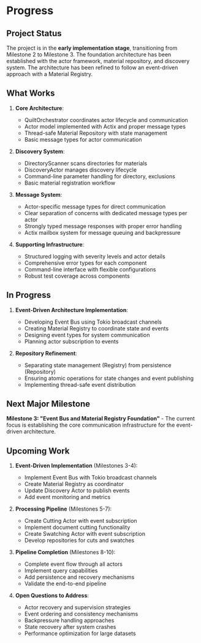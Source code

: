 # Progress

## Project Status

The project is in the **early implementation stage**, transitioning from Milestone 2 to Milestone 3. The foundation architecture has been established with the actor framework, material repository, and discovery system. The architecture has been refined to follow an event-driven approach with a Material Registry.

## What Works

1. **Core Architecture**:

   - QuiltOrchestrator coordinates actor lifecycle and communication
   - Actor model implemented with Actix and proper message types
   - Thread-safe Material Repository with state management
   - Basic message types for actor communication

2. **Discovery System**:

   - DirectoryScanner scans directories for materials
   - DiscoveryActor manages discovery lifecycle
   - Command-line parameter handling for directory, exclusions
   - Basic material registration workflow

3. **Message System**:

   - Actor-specific message types for direct communication
   - Clear separation of concerns with dedicated message types per actor
   - Strongly typed message responses with proper error handling
   - Actix mailbox system for message queuing and backpressure

4. **Supporting Infrastructure**:
   - Structured logging with severity levels and actor details
   - Comprehensive error types for each component
   - Command-line interface with flexible configurations
   - Robust test coverage across components

## In Progress

1. **Event-Driven Architecture Implementation**:

   - Developing Event Bus using Tokio broadcast channels
   - Creating Material Registry to coordinate state and events
   - Designing event types for system communication
   - Planning actor subscription to events

2. **Repository Refinement**:
   - Separating state management (Registry) from persistence (Repository)
   - Ensuring atomic operations for state changes and event publishing
   - Implementing thread-safe event distribution

## Next Major Milestone

**Milestone 3: "Event Bus and Material Registry Foundation"** - The current focus is establishing the core communication infrastructure for the event-driven architecture.

## Upcoming Work

1. **Event-Driven Implementation** (Milestones 3-4):

   - Implement Event Bus with Tokio broadcast channels
   - Create Material Registry as coordinator
   - Update Discovery Actor to publish events
   - Add event monitoring and metrics

2. **Processing Pipeline** (Milestones 5-7):

   - Create Cutting Actor with event subscription
   - Implement document cutting functionality
   - Create Swatching Actor with event subscription
   - Develop repositories for cuts and swatches

3. **Pipeline Completion** (Milestones 8-10):

   - Complete event flow through all actors
   - Implement query capabilities
   - Add persistence and recovery mechanisms
   - Validate the end-to-end pipeline

4. **Open Questions to Address**:
   - Actor recovery and supervision strategies
   - Event ordering and consistency mechanisms
   - Backpressure handling approaches
   - State recovery after system crashes
   - Performance optimization for large datasets
